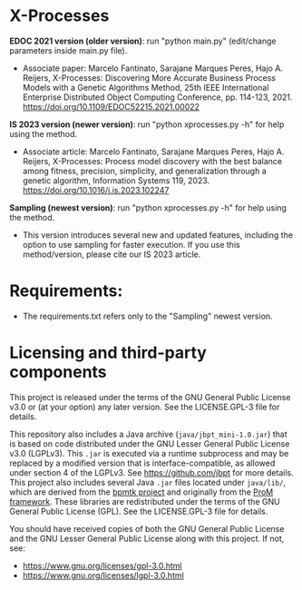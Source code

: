 # X-Processes

**EDOC 2021 version (older version)**: run "python main.py" (edit/change parameters inside main.py file).
- Associate paper: Marcelo Fantinato, Sarajane Marques Peres, Hajo A. Reijers, X-Processes: Discovering More Accurate Business Process Models with a Genetic Algorithms Method, 25th IEEE International Enterprise Distributed Object Computing Conference, pp. 114-123, 2021. https://doi.org/10.1109/EDOC52215.2021.00022

**IS 2023 version (newer version)**: run "python xprocesses.py -h" for help using the method.
- Associate article: Marcelo Fantinato, Sarajane Marques Peres, Hajo A. Reijers, X-Processes: Process model discovery with the best balance among fitness, precision, simplicity, and generalization through a genetic algorithm, Information Systems 119, 2023. https://doi.org/10.1016/j.is.2023.102247

**Sampling (newest version)**: run "python xprocesses.py -h" for help using the method.
- This version introduces several new and updated features, including the option to use sampling for faster execution. If you use this method/version, please cite our IS 2023 article.
  
# Requirements: 
- The requirements.txt refers only to the "Sampling" newest version.

# Licensing and third-party components

This project is released under the terms of the GNU General Public License v3.0 or (at your option) any later version. See the LICENSE.GPL-3 file for details.

This repository also includes a Java archive (`java/jbpt_mini-1.0.jar`) that is based on code distributed under the GNU Lesser General Public License v3.0 (LGPLv3). This `.jar` is executed via a runtime subprocess and may be replaced by a modified version that is interface-compatible, as allowed under section 4 of the LGPLv3. See https://github.com/jbpt for more details. This project also includes several Java `.jar` files located under `java/lib/`, which are derived from the [bpmtk project](https://github.com/nemo-91/bpmtk) and originally from the [ProM framework](https://www.promtools.org/). These libraries are redistributed under the terms of the GNU General Public License (GPL). See the LICENSE.GPL-3 file for details.

You should have received copies of both the GNU General Public License and the GNU Lesser General Public License along with this project. If not, see:
- https://www.gnu.org/licenses/gpl-3.0.html
- https://www.gnu.org/licenses/lgpl-3.0.html
